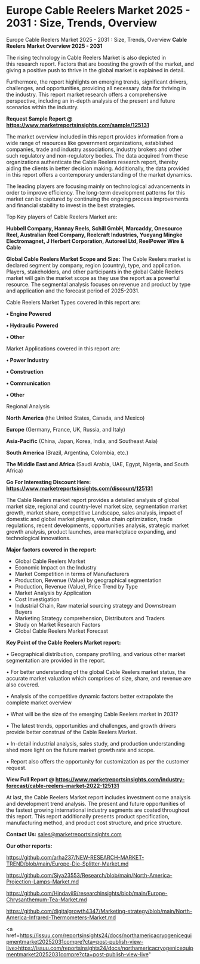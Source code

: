 # Europe Cable Reelers Market 2025 - 2031 : Size, Trends, Overview
 Europe Cable Reelers Market 2025 - 2031 : Size, Trends, Overview
<Strong> Cable Reelers Market Overview 2025 - 2031</strong>

The rising technology in Cable Reelers Market is also depicted in this research report. Factors that are boosting the growth of the market, and giving a positive push to thrive in the global market is explained in detail.

Furthermore, the report highlights on emerging trends, significant drivers, challenges, and opportunities, providing all necessary data for thriving in the industry. This report market research offers a comprehensive perspective, including an in-depth analysis of the present and future scenarios within the industry.

<strong>Request Sample Report @ <a href=https://www.marketreportsinsights.com/sample/125131>https://www.marketreportsinsights.com/sample/125131</a></strong>

The market overview included in this report provides information from a wide range of resources like government organizations, established companies, trade and industry associations, industry brokers and other such regulatory and non-regulatory bodies. The data acquired from these organizations authenticate the Cable Reelers research report, thereby aiding the clients in better decision making. Additionally, the data provided in this report offers a contemporary understanding of the market dynamics.

The leading players are focusing mainly on technological advancements in order to improve efficiency. The long-term development patterns for this market can be captured by continuing the ongoing process improvements and financial stability to invest in the best strategies.

Top Key players of Cable Reelers Market are:

<strong>Hubbell Company, Hannay Reels, Schill GmbH, Marcaddy, Onesource Reel, Australian Reel Company, Reelcraft Industries, Yueyang Mingke Electromagnet, J Herbert Corporation, Autoreel Ltd, ReelPower Wire & Cable</strong>

<strong><b>Global Cable Reelers Market Scope and Size:</b></strong>
The Cable Reelers market is declared segment by company, region (country), type, and application. Players, stakeholders, and other participants in the global Cable Reelers market will gain the market scope as they use the report as a powerful resource. The segmental analysis focuses on revenue and product by type and application and the forecast period of 2025-2031.

Cable Reelers Market Types covered in this report are:

<strong>• Engine Powered

• Hydraulic Powered

• Other</strong>

Market Applications covered in this report are:

<strong>• Power Industry

• Construction

• Communication

• Other</strong> 

Regional Analysis

<strong>North America</strong> (the United States, Canada, and Mexico)

<strong>Europe</strong> (Germany, France, UK, Russia, and Italy)

<strong>Asia-Pacific</strong> (China, Japan, Korea, India, and Southeast Asia)

<strong>South America</strong> (Brazil, Argentina, Colombia, etc.)

<strong>The Middle East and Africa</strong> (Saudi Arabia, UAE, Egypt, Nigeria, and South Africa)

<strong>Go For Interesting Discount Here: <a href=https://www.marketreportsinsights.com/discount/125131>https://www.marketreportsinsights.com/discount/125131</a></strong>

The Cable Reelers market report provides a detailed analysis of global market size, regional and country-level market size, segmentation market growth, market share, competitive Landscape, sales analysis, impact of domestic and global market players, value chain optimization, trade regulations, recent developments, opportunities analysis, strategic market growth analysis, product launches, area marketplace expanding, and technological innovations.

<strong><b>Major factors covered in the report:</b></strong>
<ul>
  <li>Global Cable Reelers Market </li>
  <li>Economic Impact on the Industry</li>
  <li>Market Competition in terms of Manufacturers</li>
  <li>Production, Revenue (Value) by geographical segmentation</li>
  <li>Production, Revenue (Value), Price Trend by Type</li>
  <li>Market Analysis by Application</li>
  <li>Cost Investigation</li>
  <li>Industrial Chain, Raw material sourcing strategy and Downstream Buyers</li>
  <li>Marketing Strategy comprehension, Distributors and Traders</li>
  <li>Study on Market Research Factors</li>
  <li>Global Cable Reelers Market Forecast</li>
</ul>

<strong><b>Key Point of the Cable Reelers Market report:</b></strong>

• Geographical distribution, company profiling, and various other market segmentation are provided in the report.

• For better understanding of the global Cable Reelers market status, the accurate market valuation which comprises of size, share, and revenue are also covered.

• Analysis of the competitive dynamic factors better extrapolate the complete market overview

• What will be the size of the emerging Cable Reelers market in 2031?

• The latest trends, opportunities and challenges, and growth drivers provide better construal of the Cable Reelers Market.

• In-detail industrial analysis, sales study, and production understanding shed more light on the future market growth rate and scope.

• Report also offers the opportunity for customization as per the customer request.

<strong><b>View Full Report @ <a href=https://www.marketreportsinsights.com/industry-forecast/cable-reelers-market-2022-125131>https://www.marketreportsinsights.com/industry-forecast/cable-reelers-market-2022-125131</a></b></strong>


At last, the Cable Reelers Market report includes investment come analysis and development trend analysis. The present and future opportunities of the fastest growing international industry segments are coated throughout this report. This report additionally presents product specification, manufacturing method, and product cost structure, and price structure.

<strong>Contact Us:</strong>
sales@marketreportsinsights.com

<strong>Our other reports:</strong>

<a href=https://github.com/arha237/NEW-RESEARCH-MARKET-TREND/blob/main/Europe-Die-Splitter-Market.md>https://github.com/arha237/NEW-RESEARCH-MARKET-TREND/blob/main/Europe-Die-Splitter-Market.md</a>

<a href=https://github.com/Siya23553/Research/blob/main/North-America-Projection-Lamps-Market.md>https://github.com/Siya23553/Research/blob/main/North-America-Projection-Lamps-Market.md</a>

<a href=https://github.com/Hindavii9/researchinsights/blob/main/Europe-Chrysanthemum-Tea-Market.md>https://github.com/Hindavii9/researchinsights/blob/main/Europe-Chrysanthemum-Tea-Market.md</a>

<a href=https://github.com/digitalgrowth4347/Marketing-strategy/blob/main/North-America-Infrared-Thermometers-Market.md>https://github.com/digitalgrowth4347/Marketing-strategy/blob/main/North-America-Infrared-Thermometers-Market.md</a>

<a href=https://issuu.com/reportsinsights24/docs/northamericacryogenicequipmentmarket20252031compre?cta=post-publish-view-live>https://issuu.com/reportsinsights24/docs/northamericacryogenicequipmentmarket20252031compre?cta=post-publish-view-live</a>"
